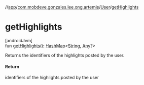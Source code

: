 //[app](../../../index.md)/[com.mobdeve.gonzales.lee.ong.artemis](../index.md)/[User](index.md)/[getHighlights](get-highlights.md)

# getHighlights

[androidJvm]\
fun [getHighlights](get-highlights.md)(): [HashMap](https://kotlinlang.org/api/latest/jvm/stdlib/kotlin.collections/-hash-map/index.html)<[String](https://kotlinlang.org/api/latest/jvm/stdlib/kotlin/-string/index.html), [Any](https://kotlinlang.org/api/latest/jvm/stdlib/kotlin/-any/index.html)?>

Returns the identifiers of the highlights posted by the user.

#### Return

identifiers of the highlights posted by the user
